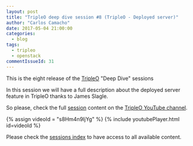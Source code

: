 ```yaml
---
layout: post
title: "TripleO deep dive session #8 (TripleO - Deployed server)"
author: "Carlos Camacho"
date: 2017-05-04 21:00:00
categories:
  - blog
tags:
  - tripleo
  - openstack
commentIssueId: 31
---
```


This is the eight release of the [TripleO](http://www.tripleo.org/) "Deep Dive" sessions

In this session we will have a full description
about the deployed server feature in TripleO thanks
to James Slagle.

So please, check the full [session](https://www.youtube.com/watch?v=s8Hm4n9IjYg)
content on the [TripleO YouTube channel](https://www.youtube.com/channel/UCNGDxZGwUELpgaBoLvABsTA/).

{% assign videoId = "s8Hm4n9IjYg" %}
{% include youtubePlayer.html id=videoId %}

Please check the [sessions index](http://www.anstack.com/blog/2017/06/15/tripleo-deep-dive-session-index.html) to have access to all available content.
